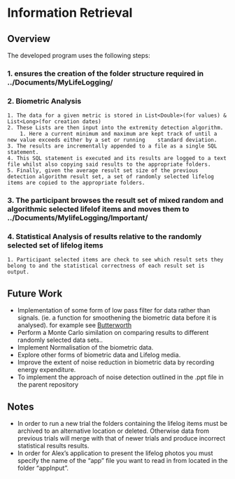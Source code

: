 # Information Retrieval #

## Overview ##

The developed program uses the following steps:
### 1. ensures the creation of the folder structure required in ../Documents/MyLifeLogging/ ###
### 2. Biometric Analysis ###
	1. The data for a given metric is stored in List<Double>(for values) & List<Long>(for creation dates)
	2. These Lists are then input into the extremity detection algorithm.
		1. Here a current minimum and maximum are kept track of until a new value exceeds either by a set or running 	standard deviation.
	3. The results are incrementally appended to a file as a single SQL statement.
	4. This SQL statement is executed and its results are logged to a text file whilst also copying said results to the appropriate folders.
	5. Finally, given the average result set size of the previous detection algorithm result set, a set of randomly selected lifelog items are copied to the appropriate folders.
### 3. The participant browses the result set of mixed random and algorithmic selected lifelof items and moves them to ../Documents/MylifeLogging/Important/ ###
### 4. Statistical Analysis of results relative to the randomly selected set of lifelog items ###
	1. Participant selected items are check to see which result sets they belong to and the statistical correctness of each result set is output.

## Future Work ##

* Implementation of some form of low pass filter for data rather than signals. (ie. a function for smoothening the biometric data before it is analysed). for example see [Butterworth](https://en.wikipedia.org/wiki/Butterworth_filter)
* Perform a Monte Carlo similation on comparing results to different randomly selected data sets..
* Implement Normalisation of the biometric data.
* Explore other forms of biometric data and Lifelog media.
* Improve the extent of noise reduction in biometric data by recording energy expenditure.
* To implement the approach of noise detection outlined in the .ppt file in the parent repository  

## Notes ##
* In order to run a new trial the folders containing the lifelog items must be archived to an alternative location or deleted. Otherwise data from previous trials will merge with that of newer trials and produce incorrect statistical results results.
* In order for Alex’s application to present the lifelog photos you must specify the name of the “app” file you want to read in from located in the folder “appInput”.
